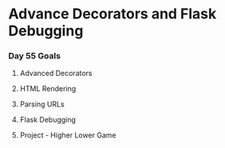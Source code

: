 # Advance Decorators and Flask Debugging

### Day 55 Goals

1.  Advanced Decorators

2.  HTML Rendering

3.  Parsing URLs

4.  Flask Debugging

5.  Project - Higher Lower Game
